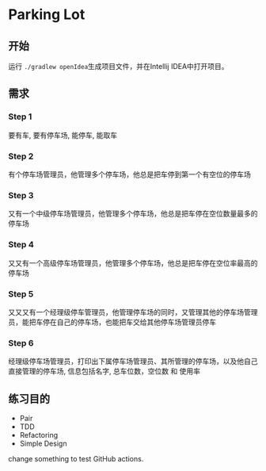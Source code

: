 # Parking Lot

## 开始
运行 `./gradlew openIdea`生成项目文件，并在Intellij IDEA中打开项目。

## 需求
### Step 1
要有车, 要有停车场, 能停车, 能取车

### Step 2
有个停车场管理员，他管理多个停车场，他总是把车停到第一个有空位的停车场

### Step 3
又有一个中级停车场管理员，他管理多个停车场，他总是把车停在空位数量最多的停车场

### Step 4
又又有一个高级停车场管理员，他管理多个停车场，他总是把车停在空位率最高的停车场

### Step 5
又又又有一个经理级停车管理员，他管理停车场的同时，又管理其他的停车场管理员，能把车停在自己的停车场，也能把车交给其他停车场管理员停车

### Step 6
经理级停车场管理员，打印出下属停车场管理员、其所管理的停车场，以及他自己直接管理的停车场, 信息包括名字, 总车位数，空位数 和 使用率

## 练习目的
- Pair
- TDD
- Refactoring
- Simple Design

change something to test GitHub actions.